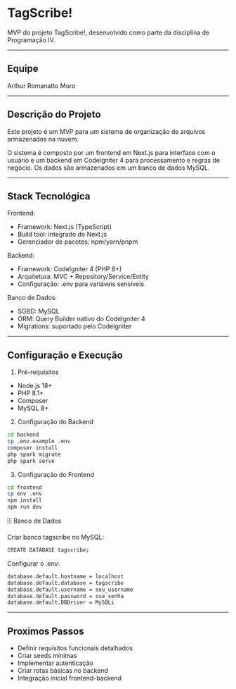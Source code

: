 # TagScribe!

MVP do projeto TagScribe!, desenvolvido como parte da disciplina de Programação IV.

---

## Equipe

Arthur Romanatto Moro

---

## Descrição do Projeto

Este projeto é um MVP para um sistema de organização de arquivos armazenados na nuvem.

O sistema é composto por um frontend em Next.js para interface com o usuário e um backend em CodeIgniter 4 para processamento e regras de negócio. Os dados são armazenados em um banco de dados MySQL.

---

## Stack Tecnológica

Frontend:

  * Framework: Next.js (TypeScript)
  * Build tool: integrado do Next.js
  * Gerenciador de pacotes: npm/yarn/pnpm

Backend:

  * Framework: CodeIgniter 4 (PHP 8+)
  * Arquitetura: MVC + Repository/Service/Entity
  * Configuração: .env para variáveis sensíveis

Banco de Dados:

  * SGBD: MySQL
  * ORM: Query Builder nativo do CodeIgniter 4
  * Migrations: suportado pelo CodeIgniter

---

## Configuração e Execução

1. Pré-requisitos

  * Node.js 18+
  * PHP 8.1+
  * Composer
  * MySQL 8+

2. Configuração do Backend

  ```bash
  cd backend
  cp .env.example .env
  composer install
  php spark migrate
  php spark serve
  ```

3. Configuração do Frontend

  ```bash
  cd frontend
  cp env .env
  npm install
  npm run dev
  ```

🗄️ Banco de Dados

Criar banco tagscribe no MySQL:

  ```bash
  CREATE DATABASE tagscribe;
  ```

Configurar o .env:

  ```bash
  database.default.hostname = localhost
  database.default.database = tagscribe
  database.default.username = seu_username
  database.default.password = sua_senha
  database.default.DBDriver = MySQLi
  ```
---

## Proximos Passos

* Definir requisitos funcionais detalhados
* Criar seeds mínimas
* Implementar autenticação
* Criar rotas básicas no backend
* Integração inicial frontend-backend

